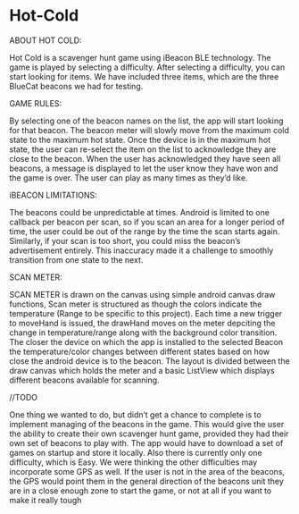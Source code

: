 Hot-Cold
========

ABOUT HOT COLD:

Hot Cold is a scavenger hunt game using iBeacon BLE technology. The game is played by selecting a difficulty. After selecting a difficulty, you can start looking for items. We have included three items, which are the three BlueCat beacons we had for testing. 

GAME RULES:

By selecting one of the beacon names on the list, the app will start looking for that beacon. The beacon meter will slowly move from the maximum cold state to the maximum hot state. Once the device is in the maximum hot state, the user can re-select the item on the list to acknowledge they are close to the beacon. When the user has acknowledged they have seen all beacons, a message is displayed to let the user know they have won and the game is over. The user can play as many times as they’d like.

iBEACON LIMITATIONS:

The beacons could be unpredictable at times. Android is limited to one callback per beacon per scan, so if you scan an area for a longer period of time, the user could be out of the range by the time the scan starts again.  Similarly, if your scan is too short, you could miss the beacon’s advertisement entirely. This inaccuracy made it a challenge to smoothly transition from one state to the next.

SCAN METER:

SCAN METER is drawn on the canvas using simple android canvas draw functions, Scan meter is structured as though the colors indicate the temperature (Range to be specific to this project). Each time a new trigger to moveHand is issued, the drawHand moves on the meter depciting the change in temperature/range along with the background color transition. The closer the device on which the app is installed to the selected Beacon the temperature/color changes between different states based on how close the android device is to the beacon. The layout is divided between the draw canvas which holds the meter and a basic ListView which displays different beacons available for scanning.

//TODO

One thing we wanted to do, but didn’t get a chance to complete is to implement managing of the beacons in the game. This would give the user the ability to create their own scavenger hunt game, provided they had their own set of beacons to play with. The app would have to download a set of games on startup and store it locally. Also there is currently only one difficulty, which is Easy. We were thinking the other difficulties may incorporate some GPS as well. If the user is not in the area of the beacons, the GPS would point them in the general direction of the beacons unit they are in a close enough zone to start the game, or not at all if you want to make it really tough